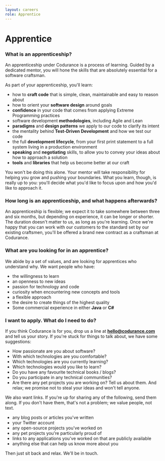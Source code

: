 ```yaml
---
layout: careers
role: Apprentice
---
```


# Apprentice

### What is an apprenticeship?

An apprenticeship under Codurance is a process of learning. Guided by a dedicated mentor, you will hone the skills that are absolutely essential for a software craftsman.

As part of your apprenticeship, you'll learn:

  * how to **craft code** that is simple, clean, maintainable and easy to reason about
  * how to orient your **software design** around goals
  * **confidence** in your code that comes from applying Extreme Programming practices
  * software development **methodologies**, including Agile and Lean
  * **paradigms** and **design patterns** we apply to our code to clarify its intent
  * the mentality behind **Test-Driven Development** and how we test our code
  * the full **development lifecycle**, from your first print statement to a full system living in a production environment
  * **speaking** and **negotiating** skills, to allow you to convey your ideas about how to approach a solution
  * **tools** and **libraries** that help us become better at our craft

You won't be doing this alone. Your mentor will take responsibility for helping you grow and pushing your boundaries. What you learn, though, is really up to you: you'll decide what you'd like to focus upon and how you'd like to approach it.

### How long is an apprenticeship, and what happens afterwards?

An apprenticeship is flexible; we expect it to take somewhere between three and six months, but depending on experience, it can be longer or shorter. The duration doesn't matter to us, as long as you're learning. Once we're happy that you can work with our customers to the standard set by our existing craftsmen, you'll be offered a brand new contract as a craftsman at Codurance.

### What are you looking for in an apprentice?

We abide by a set of values, and are looking for apprentices who understand why. We want people who have:

  * the willingness to learn
  * an openness to new ideas
  * passion for technology and code
  * curiosity when encountering new concepts and tools
  * a flexible approach
  * the desire to create things of the highest quality
  * Some commercial experience in either **Java** or **C#**

### I want to apply. What do I need to do?

If you think Codurance is for you, drop us a line at **[hello@codurance.com](mailto:hello@codurance.com)** and tell us your story. If you're stuck for things to talk about, we have some suggestions:

  * How passionate are you about software?
  * With which technologies are you comfortable?
  * Which technologies are you currently learning?
  * Which technologies would you like to learn?
  * Do you have any favourite technical books / blogs?
  * Do you participate in any technical communities?
  * Are there any pet projects you are working on? Tell us about them. And relax; we promise not to steal your ideas and won't tell anyone.

We also want links. If you're up for sharing any of the following, send them along. If you don't have them, that's not a problem; we value people, not text.

  * any blog posts or articles you've written
  * your Twitter account
  * any open-source projects you've worked on
  * any pet projects you're particularly proud of
  * links to any applications you've worked on that are publicly available
  * anything else that can help us know more about you

Then just sit back and relax. We'll be in touch.
